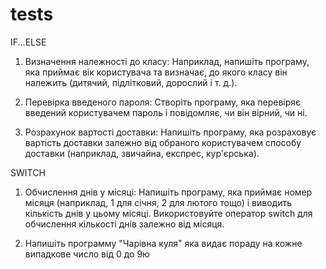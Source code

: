 # tests

IF...ELSE

1. Визначення належності до класу: Наприклад, напишіть програму,
яка приймає вік користувача та визначає, до якого класу він належить
 (дитячий, підлітковий, дорослий і т. д.). 
 
2. Перевірка введеного пароля: Створіть програму, яка перевіряє
введений користувачем пароль і повідомляє, чи він вірний, чи ні. 

3. Розрахунок вартості доставки: Напишіть програму, яка розраховує
вартість доставки залежно від обраного користувачем способу доставки
(наприклад, звичайна, експрес, кур'єрська). 

SWITCH

1. Обчислення днів у місяці: Напишіть програму, яка приймає номер
місяця (наприклад, 1 для січня, 2 для лютого тощо) і виводить
кількість днів у цьому місяці. Використовуйте оператор switch для
обчислення кількості днів залежно від місяця.

2. Напишіть программу "Чарівна куля" яка видає пораду на кожне випадкове
число від 0 до 9ю